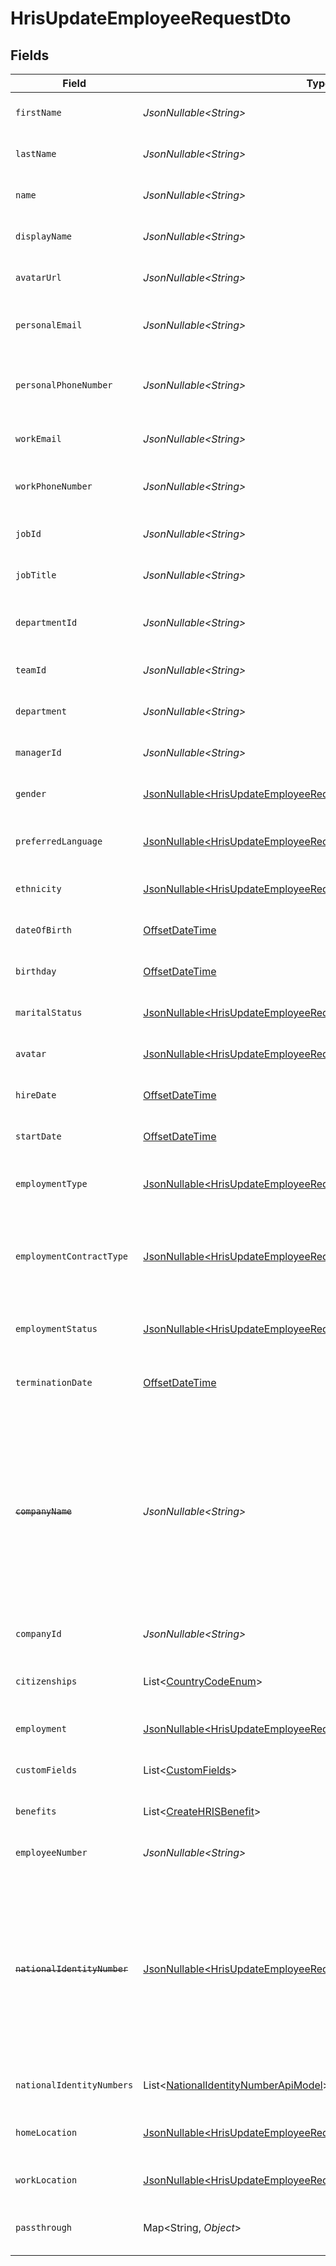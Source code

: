 # HrisUpdateEmployeeRequestDto


## Fields

| Field                                                                                                                                                 | Type                                                                                                                                                  | Required                                                                                                                                              | Description                                                                                                                                           | Example                                                                                                                                               |
| ----------------------------------------------------------------------------------------------------------------------------------------------------- | ----------------------------------------------------------------------------------------------------------------------------------------------------- | ----------------------------------------------------------------------------------------------------------------------------------------------------- | ----------------------------------------------------------------------------------------------------------------------------------------------------- | ----------------------------------------------------------------------------------------------------------------------------------------------------- |
| `firstName`                                                                                                                                           | *JsonNullable\<String>*                                                                                                                               | :heavy_minus_sign:                                                                                                                                    | The employee first name                                                                                                                               | Isaac                                                                                                                                                 |
| `lastName`                                                                                                                                            | *JsonNullable\<String>*                                                                                                                               | :heavy_minus_sign:                                                                                                                                    | The employee last name                                                                                                                                | Newton                                                                                                                                                |
| `name`                                                                                                                                                | *JsonNullable\<String>*                                                                                                                               | :heavy_minus_sign:                                                                                                                                    | The employee name                                                                                                                                     | Isaac Newton                                                                                                                                          |
| `displayName`                                                                                                                                         | *JsonNullable\<String>*                                                                                                                               | :heavy_minus_sign:                                                                                                                                    | The employee display name                                                                                                                             | Sir Isaac Newton                                                                                                                                      |
| `avatarUrl`                                                                                                                                           | *JsonNullable\<String>*                                                                                                                               | :heavy_minus_sign:                                                                                                                                    | The employee avatar Url                                                                                                                               | https://example.com/avatar.png                                                                                                                        |
| `personalEmail`                                                                                                                                       | *JsonNullable\<String>*                                                                                                                               | :heavy_minus_sign:                                                                                                                                    | The employee personal email                                                                                                                           | isaac.newton@example.com                                                                                                                              |
| `personalPhoneNumber`                                                                                                                                 | *JsonNullable\<String>*                                                                                                                               | :heavy_minus_sign:                                                                                                                                    | The employee personal phone number                                                                                                                    | +1234567890                                                                                                                                           |
| `workEmail`                                                                                                                                           | *JsonNullable\<String>*                                                                                                                               | :heavy_minus_sign:                                                                                                                                    | The employee work email                                                                                                                               | newton@example.com                                                                                                                                    |
| `workPhoneNumber`                                                                                                                                     | *JsonNullable\<String>*                                                                                                                               | :heavy_minus_sign:                                                                                                                                    | The employee work phone number                                                                                                                        | +1234567890                                                                                                                                           |
| `jobId`                                                                                                                                               | *JsonNullable\<String>*                                                                                                                               | :heavy_minus_sign:                                                                                                                                    | The employee job id                                                                                                                                   | R-6789                                                                                                                                                |
| `jobTitle`                                                                                                                                            | *JsonNullable\<String>*                                                                                                                               | :heavy_minus_sign:                                                                                                                                    | The employee job title                                                                                                                                | Physicist                                                                                                                                             |
| `departmentId`                                                                                                                                        | *JsonNullable\<String>*                                                                                                                               | :heavy_minus_sign:                                                                                                                                    | The employee department id                                                                                                                            | 3093                                                                                                                                                  |
| `teamId`                                                                                                                                              | *JsonNullable\<String>*                                                                                                                               | :heavy_minus_sign:                                                                                                                                    | The employee team id                                                                                                                                  | 2913                                                                                                                                                  |
| `department`                                                                                                                                          | *JsonNullable\<String>*                                                                                                                               | :heavy_minus_sign:                                                                                                                                    | The employee department                                                                                                                               | Physics                                                                                                                                               |
| `managerId`                                                                                                                                           | *JsonNullable\<String>*                                                                                                                               | :heavy_minus_sign:                                                                                                                                    | The employee manager ID                                                                                                                               | 67890                                                                                                                                                 |
| `gender`                                                                                                                                              | [JsonNullable\<HrisUpdateEmployeeRequestDtoGender>](../../models/components/HrisUpdateEmployeeRequestDtoGender.md)                                    | :heavy_minus_sign:                                                                                                                                    | The employee gender                                                                                                                                   | male                                                                                                                                                  |
| `preferredLanguage`                                                                                                                                   | [JsonNullable\<HrisUpdateEmployeeRequestDtoPreferredLanguage>](../../models/components/HrisUpdateEmployeeRequestDtoPreferredLanguage.md)              | :heavy_minus_sign:                                                                                                                                    | The employee preferred language                                                                                                                       | en_US                                                                                                                                                 |
| `ethnicity`                                                                                                                                           | [JsonNullable\<HrisUpdateEmployeeRequestDtoEthnicity>](../../models/components/HrisUpdateEmployeeRequestDtoEthnicity.md)                              | :heavy_minus_sign:                                                                                                                                    | The employee ethnicity                                                                                                                                | white                                                                                                                                                 |
| `dateOfBirth`                                                                                                                                         | [OffsetDateTime](https://docs.oracle.com/javase/8/docs/api/java/time/OffsetDateTime.html)                                                             | :heavy_minus_sign:                                                                                                                                    | The employee date_of_birth                                                                                                                            | 1990-01-01T00:00.000Z                                                                                                                                 |
| `birthday`                                                                                                                                            | [OffsetDateTime](https://docs.oracle.com/javase/8/docs/api/java/time/OffsetDateTime.html)                                                             | :heavy_minus_sign:                                                                                                                                    | The employee birthday                                                                                                                                 | 2021-01-01T00:00:00Z                                                                                                                                  |
| `maritalStatus`                                                                                                                                       | [JsonNullable\<HrisUpdateEmployeeRequestDtoMaritalStatus>](../../models/components/HrisUpdateEmployeeRequestDtoMaritalStatus.md)                      | :heavy_minus_sign:                                                                                                                                    | The employee marital status                                                                                                                           | single                                                                                                                                                |
| `avatar`                                                                                                                                              | [JsonNullable\<HrisUpdateEmployeeRequestDtoAvatar>](../../models/components/HrisUpdateEmployeeRequestDtoAvatar.md)                                    | :heavy_minus_sign:                                                                                                                                    | The employee avatar                                                                                                                                   | https://example.com/avatar.png                                                                                                                        |
| `hireDate`                                                                                                                                            | [OffsetDateTime](https://docs.oracle.com/javase/8/docs/api/java/time/OffsetDateTime.html)                                                             | :heavy_minus_sign:                                                                                                                                    | The employee hire date                                                                                                                                | 2021-01-01T00:00.000Z                                                                                                                                 |
| `startDate`                                                                                                                                           | [OffsetDateTime](https://docs.oracle.com/javase/8/docs/api/java/time/OffsetDateTime.html)                                                             | :heavy_minus_sign:                                                                                                                                    | The employee start date                                                                                                                               | 2021-01-01T00:00.000Z                                                                                                                                 |
| `employmentType`                                                                                                                                      | [JsonNullable\<HrisUpdateEmployeeRequestDtoEmploymentType>](../../models/components/HrisUpdateEmployeeRequestDtoEmploymentType.md)                    | :heavy_minus_sign:                                                                                                                                    | The employee employment type                                                                                                                          | full_time                                                                                                                                             |
| `employmentContractType`                                                                                                                              | [JsonNullable\<HrisUpdateEmployeeRequestDtoEmploymentContractType>](../../models/components/HrisUpdateEmployeeRequestDtoEmploymentContractType.md)    | :heavy_minus_sign:                                                                                                                                    | The employment work schedule type (e.g., full-time, part-time)                                                                                        | full_time                                                                                                                                             |
| `employmentStatus`                                                                                                                                    | [JsonNullable\<HrisUpdateEmployeeRequestDtoEmploymentStatus>](../../models/components/HrisUpdateEmployeeRequestDtoEmploymentStatus.md)                | :heavy_minus_sign:                                                                                                                                    | The employee employment status                                                                                                                        | active                                                                                                                                                |
| `terminationDate`                                                                                                                                     | [OffsetDateTime](https://docs.oracle.com/javase/8/docs/api/java/time/OffsetDateTime.html)                                                             | :heavy_minus_sign:                                                                                                                                    | The employee termination date                                                                                                                         | 2021-01-01T00:00:00Z                                                                                                                                  |
| ~~`companyName`~~                                                                                                                                     | *JsonNullable\<String>*                                                                                                                               | :heavy_minus_sign:                                                                                                                                    | : warning: ** DEPRECATED **: This will be removed in a future release, please migrate away from it as soon as possible.<br/><br/>The employee company name | Example Corp                                                                                                                                          |
| `companyId`                                                                                                                                           | *JsonNullable\<String>*                                                                                                                               | :heavy_minus_sign:                                                                                                                                    | The employee company id                                                                                                                               | 1234567890                                                                                                                                            |
| `citizenships`                                                                                                                                        | List\<[CountryCodeEnum](../../models/components/CountryCodeEnum.md)>                                                                                  | :heavy_minus_sign:                                                                                                                                    | The citizenships of the Employee                                                                                                                      |                                                                                                                                                       |
| `employment`                                                                                                                                          | [JsonNullable\<HrisUpdateEmployeeRequestDtoEmployment>](../../models/components/HrisUpdateEmployeeRequestDtoEmployment.md)                            | :heavy_minus_sign:                                                                                                                                    | The employee employment                                                                                                                               |                                                                                                                                                       |
| `customFields`                                                                                                                                        | List\<[CustomFields](../../models/components/CustomFields.md)>                                                                                        | :heavy_minus_sign:                                                                                                                                    | The employee custom fields                                                                                                                            |                                                                                                                                                       |
| `benefits`                                                                                                                                            | List\<[CreateHRISBenefit](../../models/components/CreateHRISBenefit.md)>                                                                              | :heavy_minus_sign:                                                                                                                                    | Current benefits of the employee                                                                                                                      |                                                                                                                                                       |
| `employeeNumber`                                                                                                                                      | *JsonNullable\<String>*                                                                                                                               | :heavy_minus_sign:                                                                                                                                    | The assigned employee number                                                                                                                          | 125                                                                                                                                                   |
| ~~`nationalIdentityNumber`~~                                                                                                                          | [JsonNullable\<HrisUpdateEmployeeRequestDtoNationalIdentityNumber>](../../models/components/HrisUpdateEmployeeRequestDtoNationalIdentityNumber.md)    | :heavy_minus_sign:                                                                                                                                    | : warning: ** DEPRECATED **: This will be removed in a future release, please migrate away from it as soon as possible.<br/><br/>The national identity number |                                                                                                                                                       |
| `nationalIdentityNumbers`                                                                                                                             | List\<[NationalIdentityNumberApiModel](../../models/components/NationalIdentityNumberApiModel.md)>                                                    | :heavy_minus_sign:                                                                                                                                    | The national identity numbers                                                                                                                         |                                                                                                                                                       |
| `homeLocation`                                                                                                                                        | [JsonNullable\<HrisUpdateEmployeeRequestDtoHomeLocation>](../../models/components/HrisUpdateEmployeeRequestDtoHomeLocation.md)                        | :heavy_minus_sign:                                                                                                                                    | The employee home location                                                                                                                            |                                                                                                                                                       |
| `workLocation`                                                                                                                                        | [JsonNullable\<HrisUpdateEmployeeRequestDtoWorkLocation>](../../models/components/HrisUpdateEmployeeRequestDtoWorkLocation.md)                        | :heavy_minus_sign:                                                                                                                                    | The employee work location                                                                                                                            |                                                                                                                                                       |
| `passthrough`                                                                                                                                         | Map\<String, *Object*>                                                                                                                                | :heavy_minus_sign:                                                                                                                                    | Value to pass through to the provider                                                                                                                 | {<br/>"other_known_names": "John Doe"<br/>}                                                                                                           |